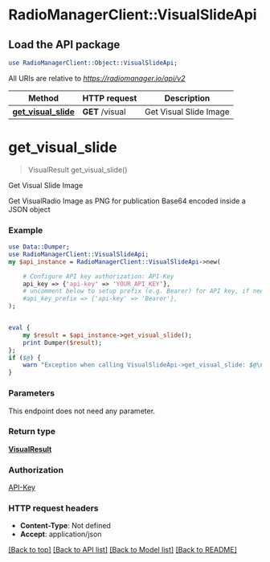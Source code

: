 # RadioManagerClient::VisualSlideApi

## Load the API package
```perl
use RadioManagerClient::Object::VisualSlideApi;
```

All URIs are relative to *https://radiomanager.io/api/v2*

Method | HTTP request | Description
------------- | ------------- | -------------
[**get_visual_slide**](VisualSlideApi.md#get_visual_slide) | **GET** /visual | Get Visual Slide Image


# **get_visual_slide**
> VisualResult get_visual_slide()

Get Visual Slide Image

Get VisualRadio Image as PNG for publication Base64 encoded inside a JSON object

### Example
```perl
use Data::Dumper;
use RadioManagerClient::VisualSlideApi;
my $api_instance = RadioManagerClient::VisualSlideApi->new(

    # Configure API key authorization: API-Key
    api_key => {'api-key' => 'YOUR_API_KEY'},
    # uncomment below to setup prefix (e.g. Bearer) for API key, if needed
    #api_key_prefix => {'api-key' => 'Bearer'},
);


eval {
    my $result = $api_instance->get_visual_slide();
    print Dumper($result);
};
if ($@) {
    warn "Exception when calling VisualSlideApi->get_visual_slide: $@\n";
}
```

### Parameters
This endpoint does not need any parameter.

### Return type

[**VisualResult**](VisualResult.md)

### Authorization

[API-Key](../README.md#API-Key)

### HTTP request headers

 - **Content-Type**: Not defined
 - **Accept**: application/json

[[Back to top]](#) [[Back to API list]](../README.md#documentation-for-api-endpoints) [[Back to Model list]](../README.md#documentation-for-models) [[Back to README]](../README.md)

